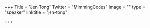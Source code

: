+++
Title = "Jen Tong"
Twitter = "MimmingCodes"
image = ""
type = "speaker"
linktitle = "jen-tong"

+++


